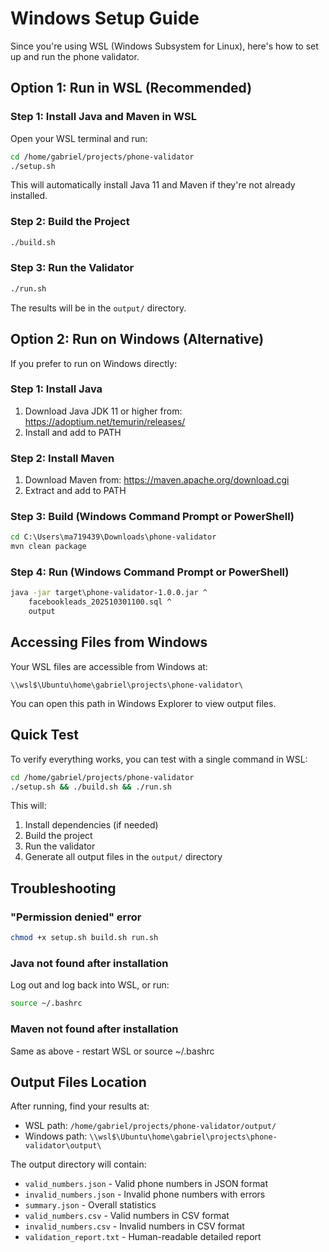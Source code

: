 # Windows Setup Guide

Since you're using WSL (Windows Subsystem for Linux), here's how to set up and run the phone validator.

## Option 1: Run in WSL (Recommended)

### Step 1: Install Java and Maven in WSL

Open your WSL terminal and run:

```bash
cd /home/gabriel/projects/phone-validator
./setup.sh
```

This will automatically install Java 11 and Maven if they're not already installed.

### Step 2: Build the Project

```bash
./build.sh
```

### Step 3: Run the Validator

```bash
./run.sh
```

The results will be in the `output/` directory.

## Option 2: Run on Windows (Alternative)

If you prefer to run on Windows directly:

### Step 1: Install Java

1. Download Java JDK 11 or higher from:
   https://adoptium.net/temurin/releases/
2. Install and add to PATH

### Step 2: Install Maven

1. Download Maven from:
   https://maven.apache.org/download.cgi
2. Extract and add to PATH

### Step 3: Build (Windows Command Prompt or PowerShell)

```cmd
cd C:\Users\ma719439\Downloads\phone-validator
mvn clean package
```

### Step 4: Run (Windows Command Prompt or PowerShell)

```cmd
java -jar target\phone-validator-1.0.0.jar ^
    facebookleads_202510301100.sql ^
    output
```

## Accessing Files from Windows

Your WSL files are accessible from Windows at:
```
\\wsl$\Ubuntu\home\gabriel\projects\phone-validator\
```

You can open this path in Windows Explorer to view output files.

## Quick Test

To verify everything works, you can test with a single command in WSL:

```bash
cd /home/gabriel/projects/phone-validator
./setup.sh && ./build.sh && ./run.sh
```

This will:
1. Install dependencies (if needed)
2. Build the project
3. Run the validator
4. Generate all output files in the `output/` directory

## Troubleshooting

### "Permission denied" error
```bash
chmod +x setup.sh build.sh run.sh
```

### Java not found after installation
Log out and log back into WSL, or run:
```bash
source ~/.bashrc
```

### Maven not found after installation
Same as above - restart WSL or source ~/.bashrc

## Output Files Location

After running, find your results at:
- WSL path: `/home/gabriel/projects/phone-validator/output/`
- Windows path: `\\wsl$\Ubuntu\home\gabriel\projects\phone-validator\output\`

The output directory will contain:
- `valid_numbers.json` - Valid phone numbers in JSON format
- `invalid_numbers.json` - Invalid phone numbers with errors
- `summary.json` - Overall statistics
- `valid_numbers.csv` - Valid numbers in CSV format
- `invalid_numbers.csv` - Invalid numbers in CSV format
- `validation_report.txt` - Human-readable detailed report

